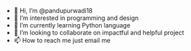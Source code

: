 - 👋 Hi, I’m @pandupurwadi18
- 👀 I’m interested in programming and design
- 🌱 I’m currently learning Python language
- 💞️ I’m looking to collaborate on impactful and helpful project
- 📫 How to reach me just email me

<!---
pandupurwadi18/pandupurwadi18 is a ✨ special ✨ repository because its `README.md` (this file) appears on your GitHub profile.
You can click the Preview link to take a look at your changes.
--->
